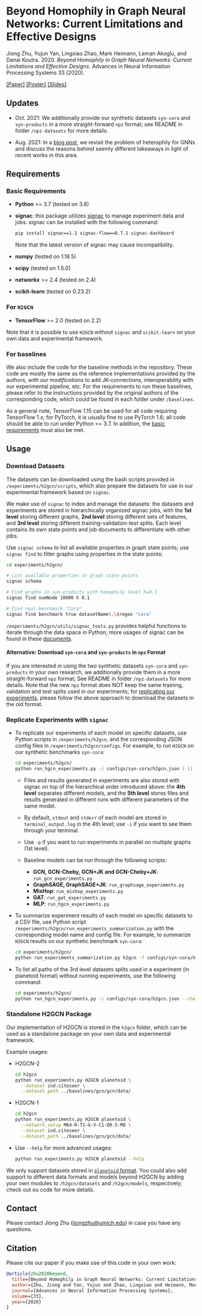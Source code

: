 # Beyond Homophily in Graph Neural Networks: Current Limitations and Effective Designs

Jiong Zhu, Yujun Yan, Lingxiao Zhao, Mark Heimann, Leman Akoglu, and Danai Koutra. 2020. *Beyond Homophily in Graph Neural Networks: Current Limitations and Effective Designs*. Advances in Neural Information Processing Systems 33 (2020).

[[Paper]](https://arxiv.org/abs/2006.11468)
[[Poster]](https://www.jiongzhu.net/assets/files/F20-Jiong-H2GCN-NeurIPS-Poster.pdf)
[[Slides]](https://www.jiongzhu.net/assets/files/F20-Jiong-H2GCN-NeurIPS-Talk.pdf)

## Updates

- Oct. 2021: We additionally provide our synthetic datasets `syn-cora` and `syn-products` in a more straight-forward `npz` format; see README in folder `/npz-datasets` for more details.

- Aug. 2021: In a [blog post](https://www.jiongzhu.net/revisiting-heterophily-GNNs/), we revisit the problem of heterophily for GNNs and discuss the reasons behind seemly different takeaways in light of recent works in this area.

## Requirements

### Basic Requirements

- **Python** >= 3.7 (tested on 3.8)
- **signac**: this package utilizes [signac](https://signac.io) to manage experiment data and jobs. signac can be installed with the following command:

  ```bash
  pip install signac==1.1 signac-flow==0.7.1 signac-dashboard
  ```

  Note that the latest version of signac may cause incompatibility.
- **numpy** (tested on 1.18.5)
- **scipy** (tested on 1.5.0)
- **networkx** >= 2.4 (tested on 2.4)
- **scikit-learn** (tested on 0.23.2)

### For `H2GCN`

- **TensorFlow** >= 2.0 (tested on 2.2)

Note that it is possible to use `H2GCN` without `signac` and `scikit-learn` on your own data and experimental framework.

### For baselines

We also include the code for the baseline methods in the repository. These code are mostly the same as the reference implementations provided by the authors, *with our modifications* to add JK-connections, interoperability with our experimental pipeline, etc. For the requirements to run these baselines, please refer to the instructions provided by the original authors of the corresponding code, which could be found in each folder under `/baselines`.

As a general note, TensorFlow 1.15 can be used for all code requiring TensorFlow 1.x; for PyTorch, it is usually fine to use PyTorch 1.6; all code should be able to run under Python >= 3.7. In addition, the [basic requirements](#basic-requirements) must also be met.

## Usage

### Download Datasets

The datasets can be downloaded using the bash scripts provided in `/experiments/h2gcn/scripts`, which also prepare the datasets for use in our experimental framework based on `signac`.

We make use of `signac` to index and manage the datasets: the datasets and experiments are stored in hierarchically organized signac jobs, with the **1st level** storing different graphs, **2nd level** storing different sets of features, and **3rd level** storing different training-validation-test splits. Each level contains its own state points and job documents to differentiate with other jobs.

Use `signac schema` to list all available properties in graph state points; use `signac find` to filter graphs using properties in the state points:

```bash
cd experiments/h2gcn/

# List available properties in graph state points
signac schema

# Find graphs in syn-products with homophily level h=0.1
signac find numNode 10000 h 0.1

# Find real benchmark "Cora"
signac find benchmark true datasetName\.\$regex "cora"
```

`/experiments/h2gcn/utils/signac_tools.py` provides helpful functions to iterate through the data space in Python; more usages of signac can be found in these [documents](https://docs.signac.io/en/latest/).

#### Alternative: Download `syn-cora` and `syn-products` in `npz` Format

If you are interested in using the two synthetic datasets `syn-cora` and `syn-products` in your own research, we additionally provide them in a more straight-forward `npz` format; See README in folder `/npz-datasets` for more details. Note that the new `npz` format does NOT keep the same training, validation and test splits used in our experiments; for [replicating our experiments](#replicate-experiments-with-signac), please follow the above approach to download the datasets in the old format.

### Replicate Experiments with `signac`

- To replicate our experiments of each model on specific datasets, use Python scripts in `/experiments/h2gcn`, and the corresponding JSON config files in `/experiments/h2gcn/configs`. For example, to run `H2GCN` on our synthetic benchmarks `syn-cora`:

  ```bash
  cd experiments/h2gcn/
  python run_hgcn_experiments.py -c configs/syn-cora/h2gcn.json [-i] run [-p PARALLEL_NUM]
  ```

  - Files and results generated in experiments are also stored with signac on top of the hierarchical order introduced above: the **4th level** separates different models, and the **5th level** stores files and results generated in different runs with different parameters of the same model.
  - By default, `stdout` and `stderr` of each model are stored in `terminal_output.log` in the 4th level; use `-i` if you want to see them through your terminal.
  - Use `-p` if you want to run experiments in parallel on multiple graphs (1st level).
  - Baseline models can be run through the following scripts:

    - **GCN, GCN-Cheby, GCN+JK and GCN-Cheby+JK**: `run_gcn_experiments.py`
    - **GraphSAGE, GraphSAGE+JK**: `run_graphsage_experiments.py`
    - **MixHop**: `run_mixhop_experiments.py`
    - **GAT**: `run_gat_experiments.py`
    - **MLP**: `run_hgcn_experiments.py`
  
- To summarize experiment results of each model on specific datasets to a CSV file, use Python script `/experiments/h2gcn/run_experiments_summarization.py` with the corresponding model name and config file. For example, to summarize `H2GCN` results on our synthetic benchmark `syn-cora`:

  ```bash
  cd experiments/h2gcn/
  python run_experiments_summarization.py h2gcn -f configs/syn-cora/h2gcn.json
  ```

- To list all paths of the 3rd level datasets splits used in a experiment (in planetoid format) without running experiments, use the following command:

  ```bash
  cd experiments/h2gcn/
  python run_hgcn_experiments.py -c configs/syn-cora/h2gcn.json --check_paths run
  ```

### Standalone H2GCN Package

Our implementation of H2GCN is stored in the `h2gcn` folder, which can be used as a standalone package on your own data and experimental framework.

Example usages:

- H2GCN-2

  ```bash
  cd h2gcn
  python run_experiments.py H2GCN planetoid \
    --dataset ind.citeseer \
    --dataset_path ../baselines/gcn/gcn/data/
  ```

- H2GCN-1

  ```bash
  cd h2gcn
  python run_experiments.py H2GCN planetoid \
    --network_setup M64-R-T1-G-V-C1-D0.5-MO \
    --dataset ind.citeseer \
    --dataset_path ../baselines/gcn/gcn/data/
  ```

- Use `--help` for more advanced usages:

  ```bash
  python run_experiments.py H2GCN planetoid --help
  ```

We only support datasets stored in [`planetoid` format](https://github.com/kimiyoung/planetoid). You could also add support to different data formats and models beyond H2GCN by adding your own modules to `/h2gcn/datasets` and `/h2gcn/models`, respectively; check out ou code for more details.

## Contact

Please contact Jiong Zhu (jiongzhu@umich.edu) in case you have any questions.

## Citation

Please cite our paper if you make use of this code in your own work:

```bibtex
@article{zhu2020beyond,
  title={Beyond Homophily in Graph Neural Networks: Current Limitations and Effective Designs},
  author={Zhu, Jiong and Yan, Yujun and Zhao, Lingxiao and Heimann, Mark and Akoglu, Leman and Koutra, Danai},
  journal={Advances in Neural Information Processing Systems},
  volume={33},
  year={2020}
}
```
